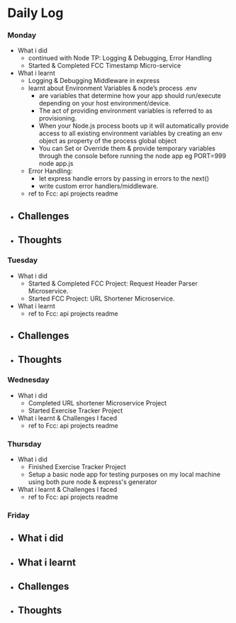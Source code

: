 # Daily Log

### Monday
- What i did
  - continued with Node TP: Logging & Debugging, Error Handling
  - Started & Completed FCC Timestamp Micro-service
- What i learnt
  - Logging & Debugging Middleware in express
  - learnt about Environment Variables & node’s process .env
    - are variables that determine how your app should run/execute depending on your host environment/device.
    - The act of providing environment variables is referred to as provisioning.
    - When your Node.js process boots up it will automatically provide access to all existing environment variables by creating an env object as property of the process global object
    - You can Set or Override them & provide temporary variables through the console before running the node app eg PORT=999 node app.js
  - Error Handling:
    - let express handle errors by passing in errors to the next()
    - write custom error handlers/middleware.
  - ref to Fcc: api projects readme
- Challenges
  -
- Thoughts
  -

### Tuesday
- What i did
  - Started & Completed FCC Project: Request Header Parser Microservice.
  - Started FCC Project: URL Shortener Microservice.
- What i learnt
  - ref to Fcc: api projects readme
- Challenges
  -
- Thoughts
  -

### Wednesday
- What i did
  - Completed URL shortener Microservice Project
  - Started Exercise Tracker Project
- What i learnt & Challenges I faced
  - ref to Fcc: api projects readme

### Thursday
- What i did
  - Finished Exercise Tracker Project
  - Setup a basic node app for testing purposes on my local machine using both pure node & express's generator
- What i learnt & Challenges I faced
  - ref to Fcc: api projects readme


### Friday
- What i did
  -
- What i learnt
  -
- Challenges
  -
- Thoughts
  -
